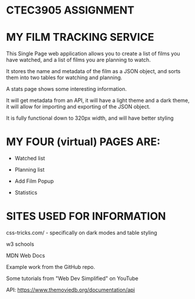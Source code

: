 # CTEC3905 ASSIGNMENT

# MY FILM TRACKING SERVICE

This Single Page web application allows you to create a list of films you have watched, and a list of films you are planning to watch.

It stores the name and metadata of the film as a JSON object, and sorts them into two tables for watching and planning.

A stats page shows some interesting information.

It will get metadata from an API, it will have a light theme and a dark theme, it will allow for importing and exporting of the JSON object.

It is fully functional down to 320px width, and will have better styling


# MY FOUR (virtual) PAGES ARE:

- Watched list

- Planning list

- Add Film Popup

- Statistics

# SITES USED FOR INFORMATION

css-tricks.com/ - specifically on dark modes and table styling

w3 schools

MDN Web Docs

Example work from the GitHub repo.

Some tutorials from "Web Dev Simplified" on YouTube

API: https://www.themoviedb.org/documentation/api